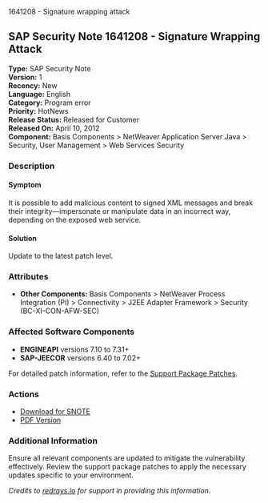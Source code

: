 1641208 - Signature wrapping attack

## SAP Security Note 1641208 - Signature Wrapping Attack

**Type:** SAP Security Note  
**Version:** 1  
**Recency:** New  
**Language:** English  
**Category:** Program error  
**Priority:** HotNews  
**Release Status:** Released for Customer  
**Released On:** April 10, 2012  
**Component:** Basis Components > NetWeaver Application Server Java > Security, User Management > Web Services Security

### Description

#### Symptom
It is possible to add malicious content to signed XML messages and break their integrity—impersonate or manipulate data in an incorrect way, depending on the exposed web service.

#### Solution
Update to the latest patch level.

### Attributes
- **Other Components:** Basis Components > NetWeaver Process Integration (PI) > Connectivity > J2EE Adapter Framework > Security (BC-XI-CON-AFW-SEC)

### Affected Software Components
- **ENGINEAPI** versions 7.10 to 7.31+
- **SAP-JEECOR** versions 6.40 to 7.02+

For detailed patch information, refer to the [Support Package Patches](https://me.sap.com/sap/support/swdc/notes?note=1641208).

### Actions
- [Download for SNOTE](https://notesdownloads.sap.com/note/0040000017324412017)
- [PDF Version](https://userapps.support.sap.com/sap/support/sfm/notes/print/0001641208?language=en-US&token=28CEACEF927CF32DE7EA729190B71CA3)

### Additional Information
Ensure all relevant components are updated to mitigate the vulnerability effectively. Review the support package patches to apply the necessary updates specific to your environment.

*Credits to [redrays.io](https://redrays.io) for support in providing this information.*